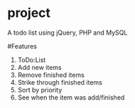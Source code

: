 # project
A todo list using jQuery, PHP and MySQL

#Features
1. ToDo:List
2. Add new items
3. Remove finished items
4. Strike through finished items
5. Sort by priority
6. See when the item was add/finished
